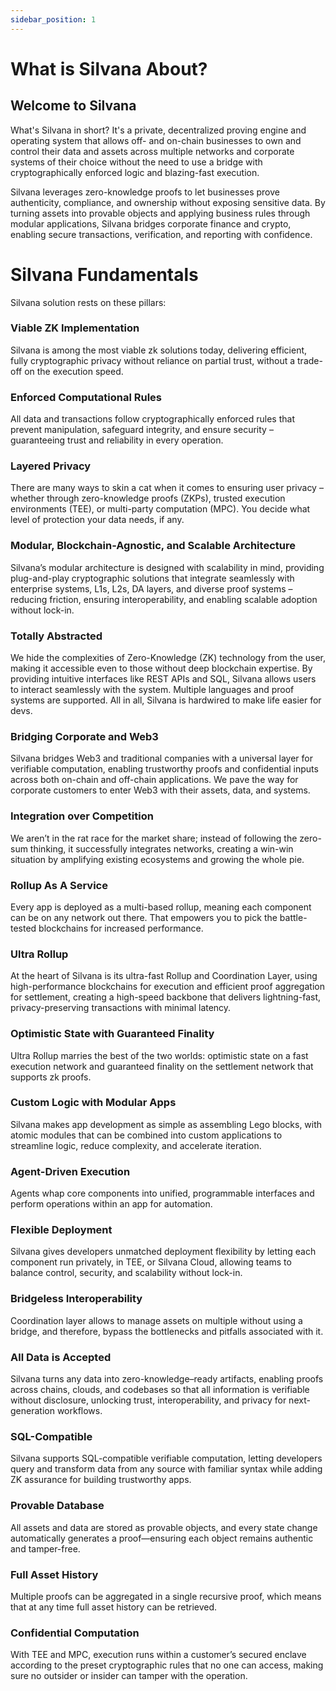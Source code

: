 ```yaml
---
sidebar_position: 1
---
```


# What is Silvana About?

## Welcome to Silvana
What's Silvana in short? It's a private, decentralized proving engine and operating system that allows off- and on-chain businesses to own and control their data and assets across multiple networks and corporate systems of their choice without the need to use a bridge with cryptographically enforced logic and blazing-fast execution.

Silvana leverages zero-knowledge proofs to let businesses prove authenticity, compliance, and ownership without exposing sensitive data. By turning assets into provable objects and applying business rules through modular applications, Silvana bridges corporate finance and crypto, enabling secure transactions, verification, and reporting with confidence.

# Silvana Fundamentals
Silvana solution rests on these pillars:

### Viable ZK Implementation

Silvana is among the most viable zk solutions today, delivering efficient, fully cryptographic privacy without reliance on partial trust, without a trade-off on the execution speed.

### Enforced Computational Rules

All data and transactions follow cryptographically enforced rules that prevent manipulation, safeguard integrity, and ensure security – guaranteeing trust and reliability in every operation.

### Layered Privacy

There are many ways to skin a cat when it comes to ensuring user privacy – whether through zero-knowledge proofs (ZKPs), trusted execution environments (TEE), or multi-party computation (MPC). You decide what level of protection your data needs, if any.

### Modular, Blockchain-Agnostic, and Scalable Architecture

Silvana’s modular architecture is designed with scalability in mind, providing plug-and-play cryptographic solutions that integrate seamlessly with enterprise systems, L1s, L2s, DA layers, and diverse proof systems – reducing friction, ensuring interoperability, and enabling scalable adoption without lock-in.

### Totally Abstracted

We hide the complexities of Zero-Knowledge (ZK) technology from the user, making it accessible even to those without deep blockchain expertise. By providing intuitive interfaces like REST APIs and SQL, Silvana allows users to interact seamlessly with the system. Multiple languages and proof systems are supported. All in all, Silvana is hardwired to make life easier for devs.

### Bridging Corporate and Web3

Silvana bridges Web3 and traditional companies with a universal layer for verifiable computation, enabling trustworthy proofs and confidential inputs across both on-chain and off-chain applications. We pave the way for corporate customers to enter Web3 with their assets, data, and systems.

### Integration over Competition

We aren’t in the rat race for the market share; instead of following the zero-sum thinking, it successfully integrates networks, creating a win-win situation by amplifying existing ecosystems and growing the whole pie.

### Rollup As A Service

Every app is deployed as a multi-based rollup, meaning each component can be on any network out there. That empowers you to pick the battle-tested blockchains for increased performance.

### Ultra Rollup

At the heart of Silvana is its ultra-fast Rollup and Coordination Layer, using high-performance blockchains for execution and efficient proof aggregation for settlement, creating a high-speed backbone that delivers lightning-fast, privacy-preserving transactions with minimal latency.

### Optimistic State with Guaranteed Finality

Ultra Rollup marries the best of the two worlds: optimistic state on a fast execution network and guaranteed finality on the settlement network that supports zk proofs.

### Custom Logic with Modular Apps

Silvana makes app development as simple as assembling Lego blocks, with atomic modules that can be combined into custom applications to streamline logic, reduce complexity, and accelerate iteration.

### Agent-Driven Execution

Agents whap core components into unified, programmable interfaces and perform operations within an app for automation.

### Flexible Deployment

Silvana gives developers unmatched deployment flexibility by letting each component run privately, in TEE, or Silvana Cloud, allowing teams to balance control, security, and scalability without lock-in.

### Bridgeless Interoperability

Coordination layer allows to manage assets on multiple without using a bridge, and therefore, bypass the bottlenecks and pitfalls associated with it.

### All Data is Accepted

Silvana turns any data into zero-knowledge–ready artifacts, enabling proofs across chains, clouds, and codebases so that all information is verifiable without disclosure, unlocking trust, interoperability, and privacy for next-generation workflows.

### SQL-Compatible

Silvana supports SQL-compatible verifiable computation, letting developers query and transform data from any source with familiar syntax while adding ZK assurance for building trustworthy apps.

### Provable Database

All assets and data are stored as provable objects, and every state change automatically generates a proof—ensuring each object remains authentic and tamper-free.

### Full Asset History

Multiple proofs can be aggregated in a single recursive proof, which means that at any time full asset history can be retrieved.

### Confidential Computation

With TEE and MPC, execution runs within a customer’s secured enclave according to the preset cryptographic rules that no one can access, making sure no outsider or insider can tamper with the operation.